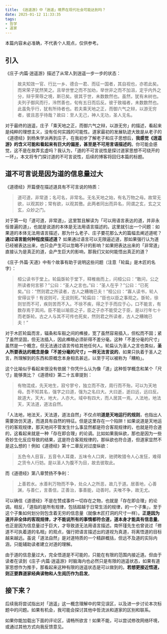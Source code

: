 ```yaml
---
title: 《逍遥游》中「逍遥」境界在现代社会可能达到吗？
date: 2025-01-12 11:33:35
tags:
- 哲学
- 道家
---
```


本篇内容未必准确，不代表个人观点，仅供参考。

## 引入

《庄子·内篇·逍遥游》描述了从常人到逍遥一步一步的状态：

> 故夫知效一官、行比一乡、德合一君、而征一国者，其自视也，亦若此矣。而宋荣子犹然笑之。且举世誉之而不加劝，举世非之而不加沮，定乎内外之分，辩乎荣辱之境，斯已矣。彼其于世，未数数然也。虽然，犹有未树也。夫列子御风而行，泠然善也，旬有五日而后反。彼于致福者，未数数然也。此虽免乎行，犹有所待者也。若夫乘天地之正，而御六气之辩，以游无穷者，彼且恶乎待哉？故曰：至人无己，神人无功，圣人无名。

对于最终的逍遥，庄子「乘天地之正，而御六气之辩，以游无穷」的描述，看起来是纯粹的理想主义，没有任何实践的可能性。道家最初的发展轨迹大致是从老子的《道德经》到杨朱学派再到庄子，在我初步了解老子和庄子思想后，**我感觉《逍遥游》的含义可能和看起来有巨大的偏差，甚至是不可用言语描述的**。你可能会感觉，这不是在故弄玄虚吗？我认为，「道的不可言说性是探讨道家思想不可绕开的一环」，本文将专门探讨道的不可言说性，后续的博客将回归本篇的标题。

## 道不可言说是因为道的信息量过大

《道德经》开篇便在描述道具有不可言说的特质：

> 道可道，非常道；名可名，非常名。无名天地之始，有名万物之母。故常无欲，以观其妙；常有欲，以观其徼。此两者同出而异名，同谓之玄，玄之又玄，众妙之门。

对于第一句「道可道，非常道」，这里暂且解读为「可以用语言表达的道，并非永恒普遍的道」，也就是说道的本体是无法用语言描述的。这里就引出一个问题：如果道的本体无法用语言描述，那为什么老子、庄子要花那么大的篇幅去阐述道呢？**通过语言能何种程度描述道？** 如果通过语言可以无限逼近道，那如果强行认为道已经被表达出来，也只会产生可以忽略不计的影响？如果把表达出来的「非常道」直接认为是真正的道，会产生巨大的影响，那我们又如何能悟出真正的道？

《庄子·外篇·天道》中有个故事有助于说明这些问题（注意「轮扁」是木匠的名字）：

> 桓公读书于堂上。轮扁斲轮于堂下，释椎凿而上，问桓公曰：“敢问，公之所读者何言邪？”公曰：“圣人之言也。”曰：“圣人在乎？”公曰：“已死矣。”曰：“然则君之所读者，古人之糟魄已夫！”桓公曰：“寡人读书，轮人安得议乎！有说则可，无说则死。”轮扁曰：“臣也以臣之事观之。斲轮，徐则甘而不可，疾则苦而不入。不徐不疾，得之于手而应于心，口不能言，有数存焉于其间。臣不能以喻臣之子，臣之子亦不能受之于臣，是以行年七十而老斲轮。古之人与其不可传也死矣，然则君之所读者，古人之糟魄已夫！”

对于木匠轮扁而言，辐条和车毂之间的榫接，宽了虽然容易插入，但松而不固；紧了虽然坚固，但无法插入，因此榫眼必须斫得不差分毫。这种「不差分毫的尺寸」虽然是一个概念，但无法通过语言传给其他任何人。轮扁认为圣人之言也类似，**圣人所要表达的概念是像「不差分毫的尺寸」一样无法言说的**，如果只执着于圣人之言，所理解到的东西和原概念本身相去甚远，以至于可以被称为「糟粕」。

这个比喻似乎看起来很没有依据？你凭什么认为像「道」这种哲学概念和某个「尺寸」能够类比？《道德经》第二十五章提到：

> 有物混成，先天地生，寂兮寥兮，独立而不改，周行而不殆，可以为天地母。吾不知其名，强字之曰道，强为之名曰大。大曰逝，逝曰远，远曰反。故道大，天大，地大，人亦大。域中有四大，而人居其一焉。人法地，地法天，天法道，道法自然。

「人法地，地法天，天法道，道法自然」不仅点明**道是天地运行的规则**，也指出人需要效仿天道，而道具有自然的特征。但是这里存在一个陷阱！如果说道是天地运行的客观规律，那天地间不管发生什么事显然都是符合客观规律的，也就是符合道的，这看起来就是一种「存在即合理」的论调。比如如果我纵欲，那也是因为一些奇妙生化反应导致的结果，这是符合客观规律的，那纵欲也符合道，但道家显然不是这么想的！例如《道德经》第十二章反对过度纵欲：

> 五色令人目盲，五音令人耳聋，五味令人口爽，驰骋畋猎令人心发狂，难得之货令人行妨。是以圣人为腹不为目，故去彼取此。

而《道德经》第八章赞扬不争利：

> 上善若水。水善利万物而不争，处众人之所恶，故几于道。居善地，心善渊，与善仁，言善信，正善治，事善能，动善时。夫唯不争，故无尤。

可以确信《道德经》不是在赞成事件一切存在之物，也就是「存在即合理」的论调。相反，「道指的是所有规律，包括超越于日常生活的规律，的一个子集」，至于这个子集如何划分则包含着无穷的信息量（就像木匠打洞的尺寸一样）。**正是因为道并非全体的客观规律，才不能说所有的事情都符合道，道本身才能具有信息量**。也正是因为信息量过于巨大，才导致道无法用语言描述。南怀瑾先生也曾说过「修道不可执着道的名相」的观点，强行把语言描述出的道视为真道，将离悟道的目标越来越远。虽说「道法自然」是对道特质的一个精辟概括，但远不及道的实际内涵，只能辅助读者建立对道的理解。

由于道的信息量过大，完全悟道是不可能的，只能在有限的范围内接近道。但由于读者在读到《庄子·内篇·逍遥游》时脑海内也必然只是有限的逍遥状态，如果有道家思想作为推手，那看起来这种有限的逍遥状态是可以做到的。**若想更接近悟道，则正要靠道家经典读物和人生阅历作为启发**。

## 接下来？

后续我将尝试指出对「逍遥」这一概念理解中的常见误区，以及进一步讨论本次标题中的问题。如果有机会，我可能会探讨其他中哲流派和道家的区别和联系。

如果你能加载出下面的评论区，请畅所欲言！如果不能，可以尝试修改网络环境，或通过其他方式向我反馈意见。